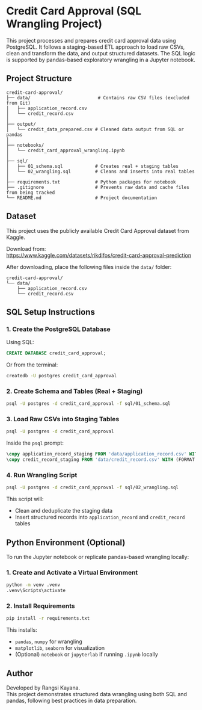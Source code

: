 # Credit Card Approval (SQL Wrangling Project)

This project processes and prepares credit card approval data using PostgreSQL. It follows a staging-based ETL approach to load raw CSVs, clean and transform the data, and output structured datasets. The SQL logic is supported by pandas-based exploratory wrangling in a Jupyter notebook.

## Project Structure

```
credit-card-approval/
├── data/                         # Contains raw CSV files (excluded from Git)
│   ├── application_record.csv
│   └── credit_record.csv
│
├── output/
│   └── credit_data_prepared.csv # Cleaned data output from SQL or pandas
│
├── notebooks/
│   └── credit_card_approval_wrangling.ipynb
│
├── sql/
│   ├── 01_schema.sql            # Creates real + staging tables
│   └── 02_wrangling.sql         # Cleans and inserts into real tables
│
├── requirements.txt             # Python packages for notebook
├── .gitignore                   # Prevents raw data and cache files from being tracked
└── README.md                    # Project documentation
```

## Dataset

This project uses the publicly available Credit Card Approval dataset from Kaggle.

Download from:  
https://www.kaggle.com/datasets/rikdifos/credit-card-approval-prediction

After downloading, place the following files inside the `data/` folder:

```
credit-card-approval/
└── data/
    ├── application_record.csv
    └── credit_record.csv
```

## SQL Setup Instructions

### 1. Create the PostgreSQL Database

Using SQL:

```sql
CREATE DATABASE credit_card_approval;
```

Or from the terminal:

```bash
createdb -U postgres credit_card_approval
```

### 2. Create Schema and Tables (Real + Staging)

```bash
psql -U postgres -d credit_card_approval -f sql/01_schema.sql
```

### 3. Load Raw CSVs into Staging Tables

```bash
psql -U postgres -d credit_card_approval
```

Inside the `psql` prompt:

```sql
\copy application_record_staging FROM 'data/application_record.csv' WITH (FORMAT csv, HEADER true);
\copy credit_record_staging FROM 'data/credit_record.csv' WITH (FORMAT csv, HEADER true);
```

### 4. Run Wrangling Script

```bash
psql -U postgres -d credit_card_approval -f sql/02_wrangling.sql
```

This script will:

- Clean and deduplicate the staging data
- Insert structured records into `application_record` and `credit_record` tables

## Python Environment (Optional)

To run the Jupyter notebook or replicate pandas-based wrangling locally:

### 1. Create and Activate a Virtual Environment

```bash
python -m venv .venv
.venv\Scripts\activate
```

### 2. Install Requirements

```bash
pip install -r requirements.txt
```

This installs:

- `pandas`, `numpy` for wrangling
- `matplotlib`, `seaborn` for visualization
- (Optional) `notebook` or `jupyterlab` if running `.ipynb` locally

## Author

Developed by Rangsi Kayana.  
This project demonstrates structured data wrangling using both SQL and pandas, following best practices in data preparation.
